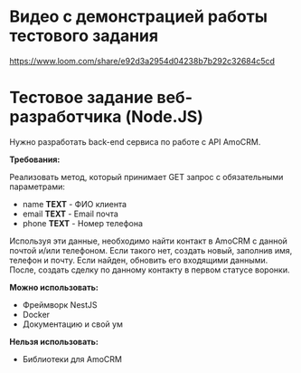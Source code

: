 
# Видео с демонстрацией работы тестового задания
https://www.loom.com/share/e92d3a2954d04238b7b292c32684c5cd

# Тестовое задание веб-разработчика (Node.JS)

Нужно разработать back-end сервиса по работе с API AmoCRM. 

**Требования:**

Реализовать метод, который принимает GET запрос с обязательными параметрами:

- name **TEXT** - ФИО клиента
- email **TEXT** - Email почта
- phone **TEXT** - Номер телефона

Используя эти данные, необходимо найти контакт в AmoCRM с данной почтой и/или телефоном. Если такого нет, создать новый, заполнив имя, телефон и почту. Если найден, обновить его входящими данными. После, создать сделку по данному контакту в первом статусе воронки.

**Можно использовать:**

- Фреймворк NestJS
- Docker
- Документацию и свой ум

**Нельзя использовать:**

- Библиотеки для AmoCRM

